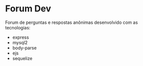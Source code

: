 # Forum Dev

Forum de perguntas e respostas anônimas desenvolvido com as tecnologias:

  - express
  - mysql2
  - body-parse
  - ejs
  - sequelize
